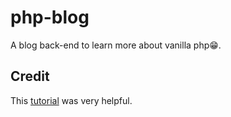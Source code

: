 # php-blog

A blog back-end to learn more about vanilla php😁.

## Credit

This [tutorial](https://ilovephp.jondh.me.uk/en/tutorial/make-your-own-blog) was very helpful.

